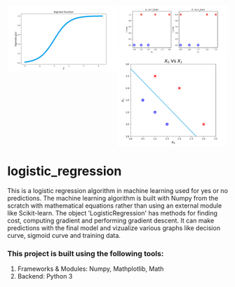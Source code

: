 <img align="left" width="250" alt="sigmoid graph" src="https://github.com/SrimanPolusani/logistic_regression/blob/master/sigmoid_graph.png?raw=true">
<img align="right" width="250" alt="xi vs ytrain" src="https://github.com/SrimanPolusani/logistic_regression/blob/master/xtrain_vs_ytrain.png?raw=true">
<img align="middle" width="250" alt="final result" src="https://github.com/SrimanPolusani/logistic_regression/blob/master/decision_curve.png?raw=true">

<h1>logistic_regression</h1>
<p>This is a logistic regression algorithm in machine learning used for yes or no predictions. The machine learning algorithm is built with Numpy from the scratch with mathematical equations rather than using an external module like Scikit-learn. The object 'LogisticRegression' has methods for finding cost, computing gradient and performing gradient descent. It can make predictions with the final model and vizualize various graphs like decision curve, sigmoid curve and training data.</p>
<h3>This project is built using the following tools:</h3>
<ol>
  <li>Frameworks & Modules: Numpy, Mathplotlib, Math</li>
  <li>Backend: Python 3</li>
</ol>
